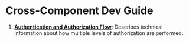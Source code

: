 # Cross-Component Dev Guide

1. **[Authentication and Authorization Flow](auth-flow.md)**: Describes
   technical information about how multiple levels of authorization are
   performed.
